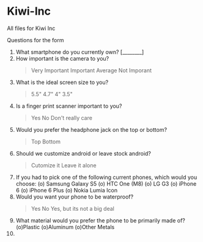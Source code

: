 Kiwi-Inc
========

All files for Kiwi Inc

Questions for the form

1) What smartphone do you currently own? [________]
2) How important is the camera to you?
   >Very Important
   >Important
   >Average
   >Not Imporant
3) What is the ideal screen size to you?
   >5.5"
   >4.7"
   >4"
   >3.5"
4) Is a finger print scanner important to you?
   >Yes
   >No
   >Don't really care
5) Would you prefer the headphone jack on the top or bottom?
   >Top
   >Bottom
6) Should we customize android or leave stock android?
   >Cutomize it
   >Leave it alone
7) If you had to pick one of the following current phones, which would you choose:
  (o) Samsung Galaxy S5
  (o) HTC One (M8)
  (o) LG G3
  (o) iPhone 6
  (o) iPhone 6 Plus
  (o) Nokia Lumia Icon
8) Would you want your phone to be waterproof?
   >Yes
   >No
   >Yes, but its not a big deal
9) What material would you prefer the phone to be primarily made of?
  (o)Plastic
  (o)Aluminum
  (o)Other Metals
10)


